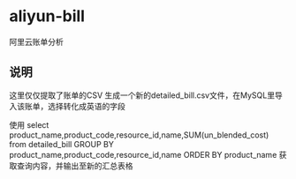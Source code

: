# aliyun-bill
阿里云账单分析

## 说明
这里仅仅提取了账单的CSV 生成一个新的detailed_bill.csv文件，在MySQL里导入该账单，选择转化成英语的字段  

使用 select product_name,product_code,resource_id,name,SUM(un_blended_cost) from detailed_bill GROUP BY product_name,product_code,resource_id,name ORDER BY product_name 获取查询内容，并输出至新的汇总表格

